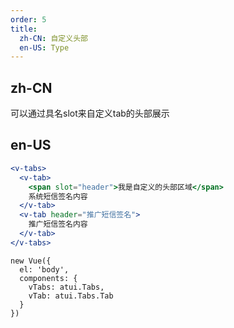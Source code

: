```yaml
---
order: 5
title:
  zh-CN: 自定义头部
  en-US: Type
---
```


## zh-CN
可以通过具名slot来自定义tab的头部展示


## en-US


````jsx
<v-tabs>
  <v-tab>
    <span slot="header">我是自定义的头部区域</span>
    系统短信签名内容
  </v-tab>
  <v-tab header="推广短信签名">
    推广短信签名内容
  </v-tab>
</v-tabs>

````

````vue-script
new Vue({
  el: 'body',
  components: {
    vTabs: atui.Tabs,
    vTab: atui.Tabs.Tab
  }
})
````
